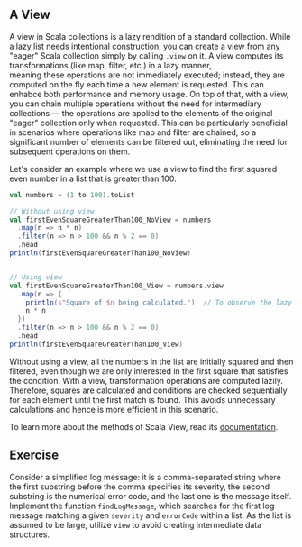 ## A View 

A view in Scala collections is a lazy rendition of a standard collection. 
While a lazy list needs intentional construction, you can create a view from any "eager" Scala collection simply by calling `.view` on it. 
A view computes its transformations (like map, filter, etc.) in a lazy manner,  
meaning these operations are not immediately executed; instead, they are computed on the fly each time a new element is requested. 
This can enhabce both performance and memory usage. 
On top of that, with a view, you can chain multiple operations without the need for intermediary collections — 
the operations are applied to the elements of the original "eager" collection only when requested. 
This can be particularly beneficial in scenarios where operations like map and filter are chained, so a significant number of 
elements can be filtered out, eliminating the need for subsequent operations on them.

Let's consider an example where we use a view to find the first squared even number in a list that is greater than 100.

```scala 3
val numbers = (1 to 100).toList

// Without using view
val firstEvenSquareGreaterThan100_NoView = numbers
  .map(n => n * n)
  .filter(n => n > 100 && n % 2 == 0)
  .head
println(firstEvenSquareGreaterThan100_NoView)


// Using view
val firstEvenSquareGreaterThan100_View = numbers.view
  .map(n => {
    println(s"Square of $n being calculated.")  // To observe the lazy evaluation
    n * n
  })
  .filter(n => n > 100 && n % 2 == 0)
  .head
println(firstEvenSquareGreaterThan100_View)
```


Without using a view, all the numbers in the list are initially squared and then filtered, even though we are only interested in 
the first square that satisfies the condition. 
With a view, transformation operations are computed lazily. 
Therefore, squares are calculated and conditions are checked sequentially for each element until the first match is found. 
This avoids unnecessary calculations and hence is more efficient in this scenario.

To learn more about the methods of Scala View, read its [documentation](https://www.scala-lang.org/api/current/scala/collection/View.html).

## Exercise 

Consider a simplified log message: it is a comma-separated string where the first substring before the comma specifies its severity, 
the second substring is the numerical error code, and the last one is the message itself.  
Implement the function `findLogMessage`, which searches for the first log message matching a given `severity` and `errorCode` within a list.
As the list is assumed to be large, utilize `view` to avoid creating intermediate data structures. 
